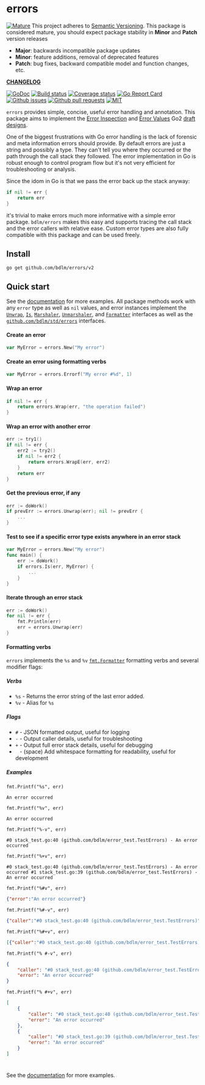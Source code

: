 # errors

<a href="https://github.com/mkenney/software-guides/blob/master/STABILITY-BADGES.md#mature"><img src="https://img.shields.io/badge/stability-mature-008000.svg" alt="Mature"></a> This project adheres to [Semantic Versioning](https://semver.org/spec/v2.0.0.html). This package is considered mature, you should expect package stability in <strong>Minor</strong> and <strong>Patch</strong> version releases

- **Major**: backwards incompatible package updates
- **Minor**: feature additions, removal of deprecated features
- **Patch**: bug fixes, backward compatible model and function changes, etc.

**[CHANGELOG](CHANGELOG.md)**<br>

<a href="https://pkg.go.dev/github.com/bdlm/errors#pkg-examples"><img src="https://godoc.org/github.com/bdlm/errors?status.svg" alt="GoDoc"></a>
<a href="https://travis-ci.org/bdlm/errors"><img src="https://travis-ci.org/bdlm/errors.svg?branch=master" alt="Build status"></a>
<a href="https://codecov.io/gh/bdlm/errors"><img src="https://img.shields.io/codecov/c/github/bdlm/errors/master.svg" alt="Coverage status"></a>
<a href="https://goreportcard.com/report/github.com/bdlm/errors"><img src="https://goreportcard.com/badge/github.com/bdlm/errors" alt="Go Report Card"></a>
<a href="https://github.com/bdlm/errors/issues"><img src="https://img.shields.io/github/issues-raw/bdlm/errors.svg" alt="Github issues"></a>
<a href="https://github.com/bdlm/errors/pulls"><img src="https://img.shields.io/github/issues-pr/bdlm/errors.svg" alt="Github pull requests"></a>
<a href="https://github.com/bdlm/errors/blob/master/LICENSE"><img src="https://img.shields.io/github/license/bdlm/errors.svg" alt="MIT"></a>

`errors` provides simple, concise, useful error handling and annotation. This package aims to implement the [Error Inspection](https://go.googlesource.com/proposal/+/master/design/go2draft-error-inspection.md) and [Error Values](https://go.googlesource.com/proposal/+/master/design/go2draft-error-values-overview.md) Go2 [draft designs](https://go.googlesource.com/proposal/+/master/design/go2draft.md).

One of the biggest frustrations with Go error handling is the lack of forensic and meta information errors should provide. By default errors are just a string and possibly a type. They can't tell you where they occurred or the path through the call stack they followed. The error implementation in Go is robust enough to control program flow but it's not very efficient for troubleshooting or analysis.

Since the idom in Go is that we pass the error back up the stack anyway:
```go
if nil != err {
	return err
}
```
it's trivial to make errors much more informative with a simple error package. `bdlm/errors` makes this easy and supports tracing the call stack and the error callers with relative ease. Custom error types are also fully compatible with this package and can be used freely.

## Install

```
go get github.com/bdlm/errors/v2
```

## Quick start

See the [documentation](https://pkg.go.dev/github.com/bdlm/errors#pkg-examples) for more examples. All package methods work with any `error` type as well as `nil` values, and error instances implement the [`Unwrap`](https://go.googlesource.com/proposal/+/master/design/go2draft-error-inspection.md), [`Is`](https://go.googlesource.com/proposal/+/master/design/go2draft-error-inspection.md), [`Marshaler`](https://golang.org/pkg/encoding/json/#Marshaler), [`Unmarshaler`](https://golang.org/pkg/encoding/json/#Unmarshaler), and [`Formatter`](https://golang.org/pkg/fmt/#Formatter) interfaces as well as the [`github.com/bdlm/std/errors`](https://github.com/bdlm/std/tree/master/errors) interfaces.

#### Create an error
```go
var MyError = errors.New("My error")
```

#### Create an error using formatting verbs
```go
var MyError = errors.Errorf("My error #%d", 1)
```

#### Wrap an error
```go
if nil != err {
	return errors.Wrap(err, "the operation failed")
}
```

#### Wrap an error with another error
```go
err := try1()
if nil != err {
	err2 := try2()
	if nil != err2 {
		return errors.WrapE(err, err2)
	}
	return err
}
```

#### Get the previous error, if any
```go
err := doWork()
if prevErr := errors.Unwrap(err); nil != prevErr {
	...
}
```

#### Test to see if a specific error type exists anywhere in an error stack
```go
var MyError = errors.New("My error")
func main() {
	err := doWork()
	if errors.Is(err, MyError) {
		...
	}
}
```

#### Iterate through an error stack
```go
err := doWork()
for nil != err {
	fmt.Println(err)
	err = errors.Unwrap(err)
}
```

#### Formatting verbs
`errors` implements the `%s` and `%v` [`fmt.Formatter`](https://golang.org/pkg/fmt/#hdr-Printing) formatting verbs and several modifier flags:

##### Verbs
* `%s` - Returns the error string of the last error added.
* `%v` - Alias for `%s`

##### Flags
* `#` - JSON formatted output, useful for logging
* `-` - Output caller details, useful for troubleshooting
* `+` - Output full error stack details, useful for debugging
* ` ` - (space) Add whitespace formatting for readability, useful for development

##### Examples
`fmt.Printf("%s", err)`
```
An error occurred
```
`fmt.Printf("%v", err)`
```
An error occurred
```
`fmt.Printf("%-v", err)`
```
#0 stack_test.go:40 (github.com/bdlm/error_test.TestErrors) - An error occurred
```
`fmt.Printf("%+v", err)`
```
#0 stack_test.go:40 (github.com/bdlm/error_test.TestErrors) - An error occurred #1 stack_test.go:39 (github.com/bdlm/error_test.TestErrors) - An error occurred
```
`fmt.Printf("%#v", err)`
```json
{"error":"An error occurred"}
```
`fmt.Printf("%#-v", err)`
```json
{"caller":"#0 stack_test.go:40 (github.com/bdlm/error_test.TestErrors)","error":"An error occurred"}
```
`fmt.Printf("%#+v", err)`
```json
[{"caller":"#0 stack_test.go:40 (github.com/bdlm/error_test.TestErrors)","error":"An error occurred"},{"caller":"#0 stack_test.go:39 (github.com/bdlm/error_test.TestErrors)","error":"An error occurred"}]
```
`fmt.Printf("% #-v", err)`
```json
{
    "caller": "#0 stack_test.go:40 (github.com/bdlm/error_test.TestErrors)",
    "error": "An error occurred"
}
```
`fmt.Printf("% #+v", err)`
```json
[
    {
        "caller": "#0 stack_test.go:40 (github.com/bdlm/error_test.TestErrors)",
        "error": "An error occurred"
    },
    {
        "caller": "#0 stack_test.go:39 (github.com/bdlm/error_test.TestErrors)",
        "error": "An error occurred"
    }
]
```

#

See the [documentation](https://godoc.org/github.com/bdlm/errors#pkg-examples) for more examples.

